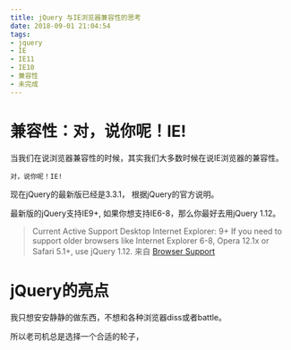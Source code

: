 ```yaml
---
title: jQuery 与IE浏览器兼容性的思考
date: 2018-09-01 21:04:54
tags:
- jquery
- IE
- IE11
- IE10
- 兼容性
- 未完成
---
```


# 兼容性：对，说你呢！IE!

当我们在说浏览器兼容性的时候，其实我们大多数时候在说IE浏览器的兼容性。

`对，说你呢！IE!`

现在jQuery的最新版已经是3.3.1， 根据jQuery的官方说明。

最新版的jQuery支持IE9+, 如果你想支持IE6-8，那么你最好去用jQuery 1.12。

> Current Active Support Desktop Internet Explorer: 9+
> If you need to support older browsers like Internet Explorer 6-8, Opera 12.1x or Safari 5.1+, use jQuery 1.12.
> 来自 [Browser Support](https://jquery.com/browser-support/)

# jQuery的亮点

我只想安安静静的做东西，不想和各种浏览器diss或者battle。

所以老司机总是选择一个合适的轮子，
